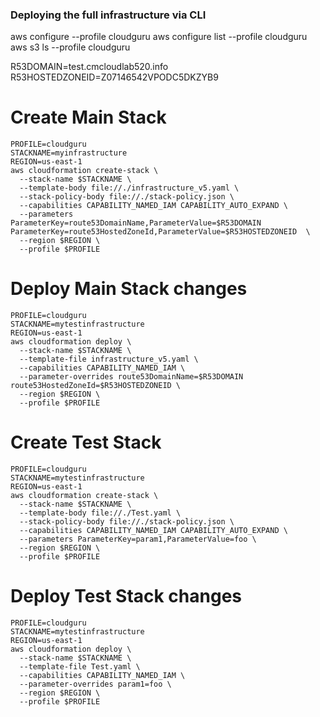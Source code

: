 ### Deploying the full infrastructure via CLI 
aws configure --profile cloudguru
aws configure list --profile cloudguru
aws s3 ls --profile cloudguru

R53DOMAIN=test.cmcloudlab520.info
R53HOSTEDZONEID=Z07146542VPODC5DKZYB9


# Create Main Stack
```shell
PROFILE=cloudguru
STACKNAME=myinfrastructure
REGION=us-east-1
aws cloudformation create-stack \
  --stack-name $STACKNAME \
  --template-body file://./infrastructure_v5.yaml \
  --stack-policy-body file://./stack-policy.json \
  --capabilities CAPABILITY_NAMED_IAM CAPABILITY_AUTO_EXPAND \
  --parameters ParameterKey=route53DomainName,ParameterValue=$R53DOMAIN ParameterKey=route53HostedZoneId,ParameterValue=$R53HOSTEDZONEID  \
  --region $REGION \
  --profile $PROFILE
```

# Deploy Main Stack changes
```shell
PROFILE=cloudguru
STACKNAME=mytestinfrastructure
REGION=us-east-1
aws cloudformation deploy \
  --stack-name $STACKNAME \
  --template-file infrastructure_v5.yaml \
  --capabilities CAPABILITY_NAMED_IAM \
  --parameter-overrides route53DomainName=$R53DOMAIN route53HostedZoneId=$R53HOSTEDZONEID \
  --region $REGION \
  --profile $PROFILE
```

# Create Test Stack
```shell
PROFILE=cloudguru
STACKNAME=mytestinfrastructure
REGION=us-east-1
aws cloudformation create-stack \
  --stack-name $STACKNAME \
  --template-body file://./Test.yaml \
  --stack-policy-body file://./stack-policy.json \
  --capabilities CAPABILITY_NAMED_IAM CAPABILITY_AUTO_EXPAND \
  --parameters ParameterKey=param1,ParameterValue=foo \
  --region $REGION \
  --profile $PROFILE
```


# Deploy Test Stack changes
```shell
PROFILE=cloudguru
STACKNAME=mytestinfrastructure
REGION=us-east-1
aws cloudformation deploy \
  --stack-name $STACKNAME \
  --template-file Test.yaml \
  --capabilities CAPABILITY_NAMED_IAM \
  --parameter-overrides param1=foo \
  --region $REGION \
  --profile $PROFILE
```
